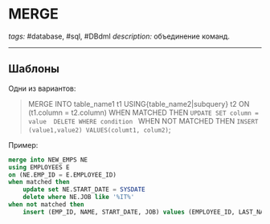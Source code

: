 # MERGE
*tags:* #database, #sql, #DBdml 
*description:* объединение команд. 

---

## Шаблоны
Одни из вариантов:

>MERGE INTO table_name1 t1
USING{table_name2|subquery} t2
ON (t1.column = t2.column)
WHEN MATCHED THEN 
`UPDATE SET column = value 
DELETE WHERE condition `
WHEN NOT MATCHED THEN 
`INSERT (value1,value2)
VALUES(columt1, colum2)`;

Пример:
```sql
merge into NEW_EMPS NE
using EMPLOYEES E
on (NE.EMP_ID = E.EMPLOYEE_ID)
when matched then
    update set NE.START_DATE = SYSDATE
    delete where NE.JOB like '%IT%'
when not matched then
    insert (EMP_ID, NAME, START_DATE, JOB) values (EMPLOYEE_ID, LAST_NAME, HIRE_DATE, JOB_ID)
```